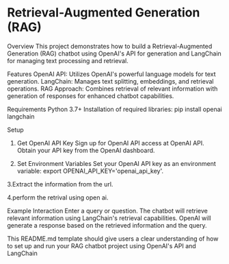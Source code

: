 # Retrieval-Augmented Generation (RAG)

Overview
This project demonstrates how to build a Retrieval-Augmented Generation (RAG) chatbot using OpenAI's API for generation and LangChain for managing text processing and retrieval.

Features
OpenAI API: Utilizes OpenAI's powerful language models for text generation.
LangChain: Manages text splitting, embeddings, and retrieval operations.
RAG Approach: Combines retrieval of relevant information with generation of responses for enhanced chatbot capabilities.

Requirements
Python 3.7+
Installation of required libraries:
pip install openai langchain

Setup

1. Get OpenAI API Key
Sign up for OpenAI API access at OpenAI API.
Obtain your API key from the OpenAI dashboard.

2. Set Environment Variables
Set your OpenAI API key as an environment variable:
export OPENAI_API_KEY='openai_api_key'.

3.Extract the information from the url.

4.perform the retrival using open ai.

Example Interaction
Enter a query or question.
The chatbot will retrieve relevant information using LangChain's retrieval capabilities.
OpenAI will generate a response based on the retrieved information and the query.

This README.md template should give users a clear understanding of how to set up and run your RAG chatbot project using OpenAI's API and LangChain
